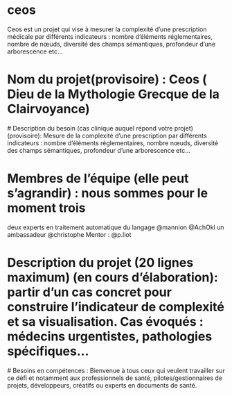 # ceos
Ceos est un projet qui vise à mesurer la complexité d’une prescription médicale par différents indicateurs : nombre d’éléments réglementaires, nombre de nœuds, diversité des champs sémantiques, profondeur d’une arborescence etc…

# Nom du projet(provisoire) : Ceos ( Dieu de la Mythologie Grecque de la Clairvoyance)

# Description du besoin (cas clinique auquel répond votre projet) (provisoire): Mesure de la complexité d’une prescription par différents indicateurs : nombre d’éléments réglementaires, nombre nœuds, diversité des champs sémantiques, profondeur d’une arborescence etc…

# Membres de l’équipe (elle peut s’agrandir) : nous sommes pour le moment trois

deux experts en traitement automatique du langage @mannion @AchOkl
un ambassadeur @christophe
Mentor : @p.liot

# Description du projet (20 lignes maximum) (en cours d’élaboration): partir d’un cas concret pour construire l’indicateur de complexité et sa visualisation. Cas évoqués : médecins urgentistes, pathologies spécifiques…

# Besoins en compétences : Bienvenue à tous ceux qui veulent travailler sur ce défi et notamment aux professionnels de santé, pilotes/gestionnaires de projets, développeurs, créatifs ou experts en documents de santé.
